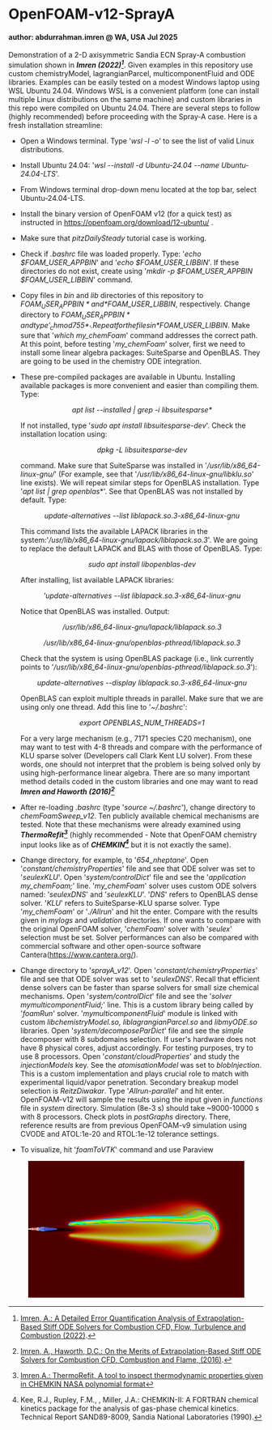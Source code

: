# OpenFOAM-v12-SprayA
#### author: abdurrahman.imren @ WA, USA Jul 2025
Demonstration of a 2-D axisymmetric Sandia ECN Spray-A combustion simulation shown in ***Imren (2022)[^1]***. Given examples in this repository use custom chemistryModel, lagrangianParcel, multicomponentFluid and ODE libraries. Examples can be easily tested on a modest Windows laptop using WSL Ubuntu 24.04. Windows WSL is a convenient platform (one can install multiple Linux distributions on the same machine) and custom libraries in this repo were compiled on Ubuntu 24.04. There are several steps to follow (highly recommended) before proceeding with the Spray-A case. Here is a fresh installation streamline:
- Open a Windows terminal. Type '*wsl -l -o*' to see the list of valid Linux distributions.
- Install Ubuntu 24.04: '*wsl --install -d Ubuntu-24.04 --name  Ubuntu-24.04-LTS*'.
- From Windows terminal drop-down menu located at the top bar, select Ubuntu-24.04-LTS.
- Install the binary version of OpenFOAM v12 (for a quick test) as instructed in https://openfoam.org/download/12-ubuntu/ .
- Make sure that *pitzDailySteady* tutorial case is working.
- Check if *.bashrc* file was loaded properly. Type: '*echo $FOAM_USER_APPBIN*' and '*echo $FOAM_USER_LIBBIN*'. If these directories do not exist, create using '*mkdir -p $FOAM_USER_APPBIN $FOAM_USER_LIBBIN*' command.
- Copy files in *bin* and *lib* directories of this repository to *$FOAM_USER_APPBIN* and *$FOAM_USER_LIBBIN*, respectively. Change directory to *$FOAM_USER_APPBIN* and type '_chmod 755 *_'. Repeat for the files in *$FOAM_USER_LIBBIN*. Make sure that '*which my_chemFoam*' command addresses the correct path. At this point, before testing '*my_chemFoam*' solver, first we need to install some linear algebra packages: SuiteSparse and OpenBLAS. They are going to be used in the chemistry ODE integration.
- These pre-compiled packages are available in Ubuntu. Installing available packages is more convenient and easier than compiling them. Type:

  <div align="center">
  <em>apt list --installed | grep -i libsuitesparse*</em>
  </div>
  
  If not installed, type '*sudo apt install libsuitesparse-dev*'. Check the installation location using:
  
  <div align="center">
  <em>dpkg -L libsuitesparse-dev</em>
  </div>

  command. Make sure that SuiteSparse was installed in '*/usr/lib/x86_64-linux-gnu/*' (For example, see that '*/usr/lib/x86_64-linux-gnu/libklu.so*' line exists). We will repeat similar steps for OpenBLAS installation. Type '*apt list | grep openblas**'. See that OpenBLAS was not installed by default. Type:

  <div align="center">
  <em>update-alternatives --list liblapack.so.3-x86_64-linux-gnu</em>
  </div>
  
  This command lists the available LAPACK libraries in the system:'*/usr/lib/x86_64-linux-gnu/lapack/liblapack.so.3*'. We are going to replace the default LAPACK and BLAS with those of OpenBLAS. Type:

  <div align="center">
  <em>sudo apt install libopenblas-dev</em>
  </div>
  
  After installing, list available LAPACK libraries:

  <div align="center">
  <em>'update-alternatives --list liblapack.so.3-x86_64-linux-gnu</em>
  </div>

  Notice that OpenBLAS was installed. Output:

  <div align="center">
  <em>/usr/lib/x86_64-linux-gnu/lapack/liblapack.so.3</em>

  <em>/usr/lib/x86_64-linux-gnu/openblas-pthread/liblapack.so.3</em>
  </div>

  Check that the system is using OpenBLAS package (i.e., link currently points to '*/usr/lib/x86_64-linux-gnu/openblas-pthread/liblapack.so.3*'):

  <div align="center">
  <em>update-alternatives --display liblapack.so.3-x86_64-linux-gnu</em>
  </div>

  OpenBLAS can exploit multiple threads in parallel. Make sure that we are using only one thread. Add this line to '*~/.bashrc*':

  <div align="center">
  <em>export OPENBLAS_NUM_THREADS=1</em>
  </div>

  For a very large mechanism (e.g., 7171 species C20 mechanism), one may want to test with 4-8 threads and compare with the performance of KLU sparse solver (Developers call Clark Kent LU solver). From these words, one should not interpret that the problem is being solved only by using high-performance linear algebra. There are so many important method details coded in the custom libraries and one may want to read ***Imren and Haworth (2016)[^2]*** 
     
 - After re-loading *.bashrc* (type '*source ~/.bashrc*'), change directory to *chemFoamSweep_v12*. Ten publicly available chemical mechanisms are tested. Note that these mechanisms were already examined using ***ThermoRefit[^3]*** (highly recommended - Note that OpenFOAM chemistry input looks like as of ***CHEMKIN[^4]*** but it is not exactly the same).
 - Change directory, for example, to '*654_nheptane*'. Open '*constant/chemistryProperties*' file and see that ODE solver was set to '*seulexKLU*'. Open '*system/controlDict*' file and see the '*application     my_chemFoam;*' line. '*my_chemFoam*' solver uses custom ODE solvers named: '*seulexDNS*' and '*seulexKLU*'. '*DNS*' refers to OpenBLAS dense solver. '*KLU*' refers to SuiteSparse-KLU sparse solver. Type '*my_chemFoam*' or '*./Allrun*' and hit the enter. Compare with the results given in *mylogs* and *validation* directories. If one wants to compare with the original OpenFOAM solver, '*chemFoam*' solver with '*seulex*' selection must be set. Solver performances can also be compared with commercial software and other open-source software Cantera(https://www.cantera.org/).
 - Change directory to '*sprayA_v12*'. Open '*constant/chemistryProperties*' file and see that ODE solver was set to '*seulexDNS*'. Recall that efficient dense solvers can be faster than sparse solvers for small size chemical mechanisms. Open '*system/controlDict*' file and see the '*solver mymulticomponentFluid;*' line. This is a custom library being called by '*foamRun*' solver. '*mymulticomponentFluid*' module is linked with custom *libchemistryModel.so,  liblagrangianParcel.so* and *libmyODE.so* libraries. Open '*system/decomposeParDict*' file and see the *simple* decomposer with 8 subdomains selection. If user's hardware does not have 8 physical cores, adjust accordingly. For testing purposes, try to use 8 processors. Open '*constant/cloudProperties*' and study the *injectionModels* key. See the *atomisationModel* was set to *blobInjection*. This is a custom implementation and plays crucial role to match with experimental liquid/vapor penetration. Secondary breakup model selection is *ReitzDiwakar*. Type '*Allrun-parallel*' and hit enter. OpenFOAM-v12 will sample the results using the input given in *functions* file in *system* directory. Simulation (8e-3 s) should take ~9000-10000 s with 8 processors. Check plots in *postGraphs* directory. There, reference results are from previous OpenFOAM-v9 simulation using CVODE and ATOL:1e-20 and RTOL:1e-12 tolerance settings.
 - To visualize, hit '*foamToVTK*' command and use Paraview

<div align="center">
<img src="/sprayA.png" alt="Sandia Spray-A CFD RANS simulation" />
</div>

[^1]: [Imren, A.: A Detailed Error Quantification Analysis of Extrapolation-Based Stiff ODE
Solvers for Combustion CFD, Flow, Turbulence and Combustion (2022)](https://doi.org/10.1007/s10494-022-00369-z).
[^2]: [Imren, A., Haworth, D.C.: On the Merits of Extrapolation-Based Stiff ODE Solvers for Combustion CFD, Combustion and Flame, (2016)](https://doi.org/10.1016/j.combustflame.2016.09.018).
[^3]: [Imren,A.: ThermoRefit, A tool to inspect thermodynamic properties given in CHEMKIN NASA polynomial format](https://github.com/abimren/ThermoRefit)
[^4]: Kee, R.J., Rupley, F.M., , Miller, J.A.: CHEMKIN-II: A FORTRAN chemical kinetics package for the
analysis of gas-phase chemical kinetics. Technical Report SAND89-8009, Sandia National Laboratories
(1990).

